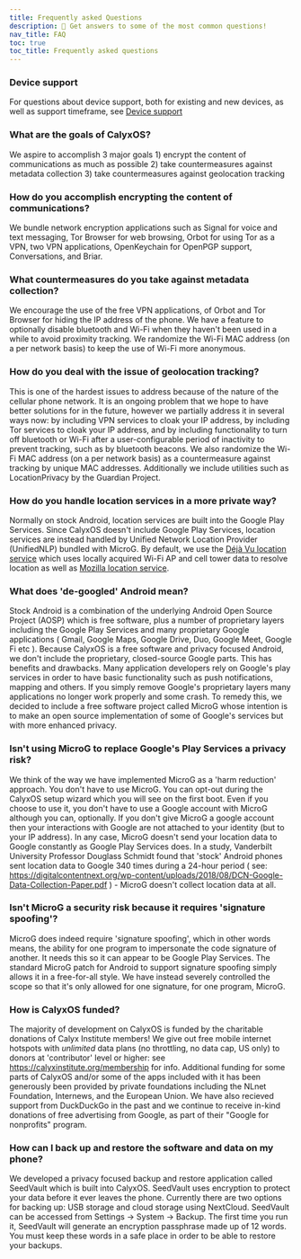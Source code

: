```yaml
---
title: Frequently asked Questions
description: 🙋 Get answers to some of the most common questions!
nav_title: FAQ
toc: true
toc_title: Frequently asked questions
---
```


### Device support
For questions about device support, both for existing and new devices, as well as support timeframe, see [Device support](device-support)

### What are the goals of CalyxOS?
We aspire to accomplish 3 major goals  1) encrypt the content of communications as much as possible  2) take countermeasures against metadata collection  3) take countermeasures against geolocation tracking

### How do you accomplish encrypting the content of communications?
We bundle network encryption applications such as Signal for voice and text messaging, Tor Browser for web browsing, Orbot for using Tor as a VPN, two VPN applications, OpenKeychain for OpenPGP support, Conversations, and Briar.

### What countermeasures do you take against metadata collection?
We encourage the use of the free VPN applications, of Orbot and Tor Browser for hiding the IP address of the phone. We have a feature to optionally disable bluetooth and Wi-Fi when they haven't been used in a while to avoid proximity tracking. We randomize the Wi-Fi MAC address (on a per network basis) to keep the use of Wi-Fi more anonymous.

### How do you deal with the issue of geolocation tracking?
This is one of the hardest issues to address because of the nature of the cellular phone network. It is an ongoing problem that we hope to have better solutions for in the future, however we partially address it in several ways now: by including VPN services to cloak your IP address, by including Tor services to cloak your IP address, and by including functionality to turn off bluetooth or Wi-Fi after a user-configurable period of inactivity to prevent tracking, such as by bluetooth beacons. We also randomize the Wi-Fi MAC address (on a per network basis) as a countermeasure against tracking by unique MAC addresses. Additionally we include utilities such as LocationPrivacy by the Guardian Project.

### How do you handle location services in a more private way?
Normally on stock Android, location services are built into the Google Play Services. Since CalyxOS doesn't include Google Play Services, location services are instead handled by Unified Network Location Provider (UnifiedNLP) bundled with MicroG. By default, we use the [Déjà Vu location service](https://github.com/n76/DejaVu) which uses locally acquired Wi-Fi AP and cell tower data to resolve location as well as [Mozilla location service](https://location.services.mozilla.com).

### What does 'de-googled' Android mean?

Stock Android is a combination of the underlying Android Open Source Project (AOSP) which is free software, plus a number of proprietary layers including the Google Play Services and many proprietary Google applications ( Gmail, Google Maps, Google Drive, Duo, Google Meet, Google Fi etc ). Because CalyxOS is a free software and privacy focused Android, we don't include the proprietary, closed-source Google parts. This has benefits and drawbacks.  Many application developers rely on Google's play services in order to have basic functionality such as push notifications, mapping and others.  If you simply remove Google's proprietary layers many applications no longer work properly and some crash. To remedy this, we decided to include a free software project called MicroG whose intention is to make an open source implementation of some of Google's services but with more enhanced privacy.

### Isn't using MicroG to replace Google's Play Services a privacy risk?
We think of the way we have implemented MicroG as a 'harm reduction' approach. You don't have to use MicroG. You can opt-out during the CalyxOS setup wizard which you will see on the first boot. Even if you choose to use it, you don't have to use a Google account with MicroG although you can, optionally. If you don't give MicroG a google account then your interactions with Google are not attached to your identity (but to your IP address).  In any case, MicroG doesn't send your location data to Google constantly as Google Play Services does. In a study, Vanderbilt University Professor Douglass Schmidt found that 'stock' Android phones sent location data to Google 340 times during a 24-hour period ( see: <https://digitalcontentnext.org/wp-content/uploads/2018/08/DCN-Google-Data-Collection-Paper.pdf> ) - MicroG doesn't collect location data at all.

### Isn't MicroG a security risk because it requires 'signature spoofing'?
MicroG does indeed require 'signature spoofing', which in other words means, the ability for one program to impersonate the code signature of another. It needs this so it can appear to be Google Play Services. The standard MicroG patch for Android to support signature spoofing simply allows it in a free-for-all style. We have instead severely controlled the scope so that it's only allowed for one signature, for one program, MicroG.

### How is CalyxOS funded?
The majority of development on CalyxOS is funded by the charitable donations of Calyx Institute members! We give out free mobile internet hotspots with *unlimited* data plans (no throttling, no data cap, US only) to donors at 'contributor' level or higher: see <https://calyxinstitute.org/membership> for info. Additional funding for some parts of CalyxOS and/or some of the apps included with it has been generously been provided by private foundations including the NLnet Foundation, Internews, and the European Union. We have also recieved support from DuckDuckGo in the past and we continue to receive in-kind donations of free advertising from Google, as part of their "Google for nonprofits" program.

### How can I back up and restore the software and data on my phone?
We developed a privacy focused backup and restore application called SeedVault which is built into CalyxOS. SeedVault uses encryption to protect your data before it ever leaves the phone. Currently there are two options for backing up: USB storage and cloud storage using NextCloud. SeedVault can be accessed from Settings -> System -> Backup. The first time you run it, SeedVault will generate an encryption passphrase made up of 12 words.  You must keep these words in a safe place in order to be able to restore your backups.
